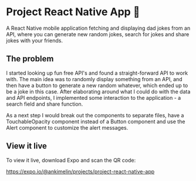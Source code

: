 # Project React Native App 📱

A React Native mobile application fetching and displaying dad jokes from an API, where you can generate new random jokes, search for jokes and share jokes with your friends.

## The problem

I started looking up fun free API's and found a straight-forward API to work with. The main idea was to randomly display something from an API, and then have a button to generate a new random whatever, which ended up to be a joke in this case. After elaborating around what I could do with the data and API endpoints, I implemented some interaction to the application - a search field and share function.

As a next step I would break out the components to separate files, have a TouchableOpacity component instead of a Button component and use the Alert component to customize the alert messages.

## View it live

To view it live, download Expo and scan the QR code:

https://expo.io/@ankimelin/projects/project-react-native-app
